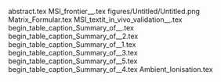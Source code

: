 abstract.tex
MSI_frontier__.tex
figures/Untitled/Untitled.png
Matrix_Formular.tex
MSI_textit_in_vivo_validation__.tex
begin_table_caption_Summary_of__.tex
begin_table_caption_Summary_of__2.tex
begin_table_caption_Summary_of__1.tex
begin_table_caption_Summary_of__3.tex
begin_table_caption_Summary_of__5.tex
begin_table_caption_Summary_of__4.tex
Ambient_Ionisation.tex
